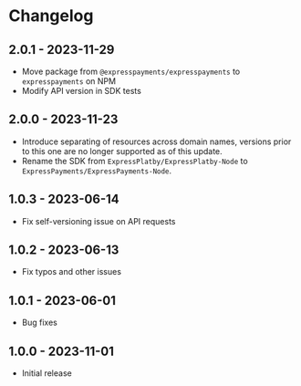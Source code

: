 # Changelog

## 2.0.1 - 2023-11-29
* Move package from `@expresspayments/expresspayments` to `expresspayments` on NPM
* Modify API version in SDK tests

## 2.0.0 - 2023-11-23
* Introduce separating of resources across domain names, versions prior to this one are no longer supported as of this update.
* Rename the SDK from `ExpressPlatby/ExpressPlatby-Node` to `ExpressPayments/ExpressPayments-Node`.

## 1.0.3 - 2023-06-14
- Fix self-versioning issue on API requests

## 1.0.2 - 2023-06-13
- Fix typos and other issues

## 1.0.1 - 2023-06-01
- Bug fixes

## 1.0.0 - 2023-11-01
- Initial release
